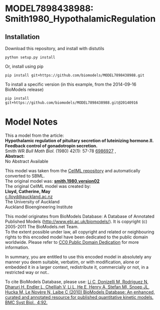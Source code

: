 # MODEL7898438988: Smith1980_HypothalamicRegulation

## Installation

Download this repository, and install with distutils

`python setup.py install`

Or, install using pip

`pip install git+https://github.com/biomodels/MODEL7898438988.git`

To install a specific version (in this example, from the 2014-09-16 BioModels release)

`pip install git+https://github.com/biomodels/MODEL7898438988.git@20140916`


# Model Notes


This a model from the article:  
**Hypothalamic regulation of pituitary secretion of luteinizing hormone.II. Feedback control of gonadotropin secretion.**   
Smith WR _Bull Math Biol._ (1980) 42(1): 57-78
[6986927](http://www.ncbi.nlm.nih.gov/pubmed/6986927) ,  
**Abstract:**   
No Abstract Available

This model was taken from the [CellML
repository](http://www.cellml.org/models) and automatically converted to SBML.  
The original model was: [ **smith,1980,version02**
](http://www.cellml.org/models/smith_1980_version02)  
The original CellML model was created by:  
**Lloyd, Catherine, May**   
c.lloyd@auckland.ac.nz  
The University of Auckland  
Auckland Bioengineering Institute  

This model originates from BioModels Database: A Database of Annotated
Published Models (http://www.ebi.ac.uk/biomodels/). It is copyright (c)
2005-2011 The BioModels.net Team.  
To the extent possible under law, all copyright and related or neighbouring
rights to this encoded model have been dedicated to the public domain
worldwide. Please refer to [CC0 Public Domain
Dedication](http://creativecommons.org/publicdomain/zero/1.0/) for more
information.

In summary, you are entitled to use this encoded model in absolutely any
manner you deem suitable, verbatim, or with modification, alone or embedded it
in a larger context, redistribute it, commercially or not, in a restricted way
or not..  
  
To cite BioModels Database, please use: [Li C, Donizelli M, Rodriguez N,
Dharuri H, Endler L, Chelliah V, Li L, He E, Henry A, Stefan MI, Snoep JL,
Hucka M, Le Novère N, Laibe C (2010) BioModels Database: An enhanced, curated
and annotated resource for published quantitative kinetic models. BMC Syst
Biol., 4:92.](http://www.ncbi.nlm.nih.gov/pubmed/20587024)


